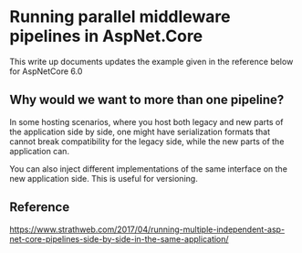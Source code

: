 ﻿# Running parallel middleware pipelines in AspNet.Core

This write up documents updates the example given in the
reference below for AspNetCore 6.0

## Why would we want to more than one pipeline?

In some hosting scenarios, where you host both legacy and new parts 
of the application side by side, one might have serialization formats
that cannot break compatibility for the legacy side, while the new parts
of the application can.

You can also inject different implementations of the same interface
on the new application side. This is useful for versioning.

## Reference

https://www.strathweb.com/2017/04/running-multiple-independent-asp-net-core-pipelines-side-by-side-in-the-same-application/
